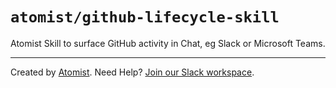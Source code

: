# `atomist/github-lifecycle-skill`

<!---atomist-skill-readme:start--->

Atomist Skill to surface GitHub activity in Chat, eg Slack or Microsoft Teams.

<!---atomist-skill-readme:end--->

---

Created by [Atomist][atomist].
Need Help?  [Join our Slack workspace][slack]. 

[atomist]: https://atomist.com/ (Atomist - How Teams Deliver Software)
[slack]: https://join.atomist.com/ (Atomist Community Slack)
